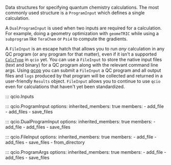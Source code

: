 Data structures for specifying quantum chemistry calculations. The most commonly used structure is a `ProgramInput` which defines a single calculation.

A `DualProgramInput` is used when two inputs are required for a calculation. For example, doing a geometry optimization with `geomeTRIC` while using a `subprogram` like `TeraChem` or `Psi4` to compute the gradients.

A `FileInput` is an escape hatch that allows you to run _any_ calculation in any QC program (or any program for that matter), even if it isn't a supported [`CalcType`](./calctype.md) in `qcio` yet. You can use a `FileInput` to store the native input files (text and binary) for a QC program along with the relevant command line args. Using [qcop](https://github.com/coltonbh/qcop) you can submit a `FileInput` a QC program and all output files and `logs` produced by that program will be collected and returned in a user-friendly `Results` object. `FileInput` allows you to continue to use `qcio` even for calculations that haven't yet been standardized.

  
::: qcio.Inputs

::: qcio.ProgramInput
    options:
        inherited_members: true
        members: 
            - add_file 
            - add_files 
            - save_files

::: qcio.DualProgramInput
    options:
        inherited_members: true
        members: 
            - add_file 
            - add_files 
            - save_files 

::: qcio.FileInput
    options:
        inherited_members: true
        members: 
        - add_file 
        - add_files 
        - save_files 
        - from_directory

::: qcio.ProgramArgs
    options:
        inherited_members: true
        members: 
        - add_file 
        - add_files 
        - save_files
